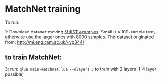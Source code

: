 # MatchNet training

To run:

1: Download dataset: moving [MNIST examples](https://www.dropbox.com/sh/fvsqod4uv7yp0dp/AAAHoHUjkXg4mW6OvV91TgaEa). Small is a 100-sample test, otherwise use the larger ones with 8000 samples. This dataset originated from: http://mi.eng.cam.ac.uk/~vp344/


## to train MatchNet:

3: run: ```qlua main-matchnet.lua --nlayers 3``` to train with 2 layers (1-4 layer possible)

